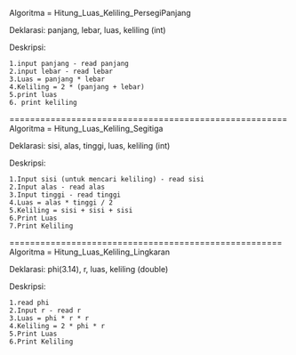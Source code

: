 Algoritma = Hitung_Luas_Keliling_PersegiPanjang

Deklarasi: panjang, lebar, luas, keliling (int)

Deskripsi:

    1.input panjang - read panjang
    2.input lebar - read lebar
    3.Luas = panjang * lebar
    4.Keliling = 2 * (panjang + lebar)
    5.print luas
    6. print keliling
====================================================== Algoritma = Hitung_Luas_Keliling_Segitiga

Deklarasi: sisi, alas, tinggi, luas, keliling (int)

Deskripsi:

    1.Input sisi (untuk mencari keliling) - read sisi
    2.Input alas - read alas
    3.Input tinggi - read tinggi
    4.Luas = alas * tinggi / 2
    5.Keliling = sisi + sisi + sisi
    6.Print Luas
    7.Print Keliling
===================================================== Algoritma = Hitung_Luas_Keliling_Lingkaran

Deklarasi: phi(3.14), r, luas, keliling (double)

Deskripsi:

    1.read phi
    2.Input r - read r
    3.Luas = phi * r * r
    4.Keliling = 2 * phi * r
    5.Print Luas
    6.Print Keliling